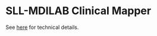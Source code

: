 # SLL-MDILAB Clinical Mapper  

See [here](https://github.com/sll-mdilab/clinical-mapper/blob/master/documentation.pdf) for technical details. 
